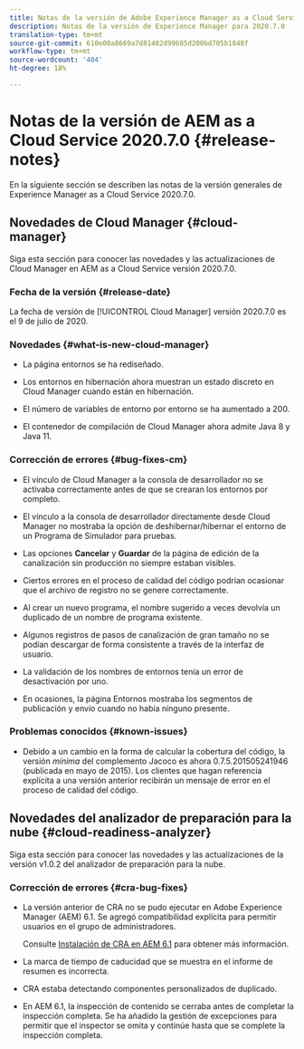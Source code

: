```yaml
---
title: Notas de la versión de Adobe Experience Manager as a Cloud Service para 2020.7.0
description: Notas de la versión de Experience Manager para 2020.7.0
translation-type: tm+mt
source-git-commit: 610e00a8669a7d81482d99685d200bd705b1848f
workflow-type: tm+mt
source-wordcount: '404'
ht-degree: 18%

---
```



# Notas de la versión de AEM as a Cloud Service 2020.7.0 {#release-notes}

En la siguiente sección se describen las notas de la versión generales de Experience Manager as a Cloud Service 2020.7.0.

## Novedades de Cloud Manager {#cloud-manager}

Siga esta sección para conocer las novedades y las actualizaciones de Cloud Manager en AEM as a Cloud Service versión 2020.7.0.

### Fecha de la versión {#release-date}

La fecha de versión de [!UICONTROL Cloud Manager] versión 2020.7.0 es el 9 de julio de 2020.

### Novedades {#what-is-new-cloud-manager}

* La página entornos se ha rediseñado.

* Los entornos en hibernación ahora muestran un estado discreto en Cloud Manager cuando están en hibernación.

* El número de variables de entorno por entorno se ha aumentado a 200.

* El contenedor de compilación de Cloud Manager ahora admite Java 8 y Java 11.

### Corrección de errores {#bug-fixes-cm}

* El vínculo de Cloud Manager a la consola de desarrollador no se activaba correctamente antes de que se crearan los entornos por completo.

* El vínculo a la consola de desarrollador directamente desde Cloud Manager no mostraba la opción de deshibernar/hibernar el entorno de un Programa de Simulador para pruebas.

* Las opciones **Cancelar** y **Guardar** de la página de edición de la canalización sin producción no siempre estaban visibles.

* Ciertos errores en el proceso de calidad del código podrían ocasionar que el archivo de registro no se genere correctamente.

* Al crear un nuevo programa, el nombre sugerido a veces devolvía un duplicado de un nombre de programa existente.

* Algunos registros de pasos de canalización de gran tamaño no se podían descargar de forma consistente a través de la interfaz de usuario.

* La validación de los nombres de entornos tenía un error de desactivación por uno.

* En ocasiones, la página Entornos mostraba los segmentos de publicación y envío cuando no había ninguno presente.

### Problemas conocidos {#known-issues}

* Debido a un cambio en la forma de calcular la cobertura del código, la versión _mínima_ del complemento Jacoco es ahora 0.7.5.201505241946 (publicada en mayo de 2015). Los clientes que hagan referencia explícita a una versión anterior recibirán un mensaje de error en el proceso de calidad del código.

## Novedades del analizador de preparación para la nube {#cloud-readiness-analyzer}

Siga esta sección para conocer las novedades y las actualizaciones de la versión v1.0.2 del analizador de preparación para la nube.

### Corrección de errores {#cra-bug-fixes}

* La versión anterior de CRA no se pudo ejecutar en Adobe Experience Manager (AEM) 6.1. Se agregó compatibilidad explícita para permitir usuarios en el grupo de administradores.

   Consulte [Instalación de CRA en AEM 6.1](https://docs.adobe.com/content/help/en/experience-manager-cloud-service/moving/cloud-migration/cloud-readiness-analyzer/using-cloud-readiness-analyzer.html#installing-on-aem61) para obtener más información.

* La marca de tiempo de caducidad que se muestra en el informe de resumen es incorrecta.

* CRA estaba detectando componentes personalizados de duplicado.

* En AEM 6.1, la inspección de contenido se cerraba antes de completar la inspección completa. Se ha añadido la gestión de excepciones para permitir que el inspector se omita y continúe hasta que se complete la inspección completa.

